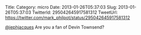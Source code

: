 Title: 
Category: micro
Date: 2013-01-26T05:37:03
Slug: 2013-01-26T05:37:03
TwitterId: 295042645917581312
TweetUrl: https://twitter.com/mark_philpot/status/295042645917581312

[@jephjacques](https://twitter.com/jephjacques) Are you a fan of Devin Townsend?